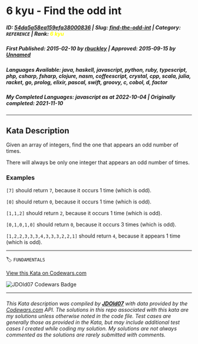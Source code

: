 # 6 kyu - Find the odd int

##### **ID**: [54da5a58ea159efa38000836](https://www.codewars.com/kata/54da5a58ea159efa38000836) | **Slug**: [find-the-odd-int](https://www.codewars.com/kata/54da5a58ea159efa38000836) | **Category**: `REFERENCE` | **Rank**: <span style="color:yellow">6 kyu</span>

##### **First Published**: 2015-02-10 ***by*** [rbuckley](https://www.codewars.com/users/rbuckley) | **Approved**: 2015-09-15 ***by*** [Unnamed](https://www.codewars.com/users/Unnamed)

##### **Languages Available**: java, haskell, javascript, python, ruby, typescript, php, csharp, fsharp, clojure, nasm, coffeescript, crystal, cpp, scala, julia, racket, go, prolog, elixir, pascal, swift, groovy, c, cobol, d, factor

##### **My Completed Languages**: javascript ***as at*** 2022-10-04 | **Originally completed**: 2021-11-10

---

## Kata Description


Given an array of integers, find the one that appears an odd number of times.



There will always be only one integer that appears an odd number of times.





### Examples



`[7]` should return `7`, because it occurs 1 time (which is odd).  

`[0]` should return `0`, because it occurs 1 time (which is odd).  

`[1,1,2]` should return `2`, because it occurs 1 time (which is odd).  

`[0,1,0,1,0]` should return `0`, because it occurs 3 times (which is odd).  

`[1,2,2,3,3,3,4,3,3,3,2,2,1]` should return `4`, because it appears 1 time (which is odd).



---


🏷 `FUNDAMENTALS`


[View this Kata on Codewars.com](https://www.codewars.com/kata/54da5a58ea159efa38000836)

![](https://www.codewars.com/users/jdold07/badges/large "JDOld07 Codewars Badge")

---

###### *This Kata description was compiled by [**JDOld07**](https://tpstech.dev) with data provided by the [Codewars.com](https://www.codewars.com) API.  The solutions in this repo associated with this kata are my solutions unless otherwise noted in the code file.  Test cases are generally those as provided in the Kata, but may include additional test cases I created while coding my solution.  My solutions are not always commented as the solutions are rarely submitted with comments.*
